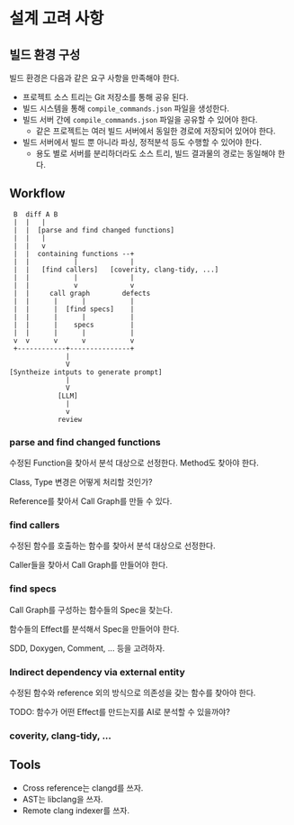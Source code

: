 # 설계 고려 사항

## 빌드 환경 구성

빌드 환경은 다음과 같은 요구 사항을 만족해야 한다.

* 프로젝트 소스 트리는 Git 저장소를 통해 공유 된다.
* 빌드 시스템을 통해 `compile_commands.json` 파일을 생성한다.
* 빌드 서버 간에 `compile_commands.json` 파일을 공유할 수 있어야 한다.
    - 같은 프로젝트는 여러 빌드 서버에서 동일한 경로에 저장되어 있어야 한다. 
* 빌드 서버에서 빌드 뿐 아니라 파싱, 정적분석 등도 수행할 수 있어야 한다.
    - 용도 별로 서버를 분리하더라도 소스 트리, 빌드 결과물의 경로는 동일해야 한다.

## Workflow

```
 B  diff A B
 |  |   |
 |  |  [parse and find changed functions]
 |  |   |
 |  |   v
 |  |  containing functions --+
 |  |           |             |          
 |  |   [find callers]   [coverity, clang-tidy, ...]
 |  |           |             |          
 |  |           v             v          
 |  |     call graph        defects    
 |  |      |      |           |          
 |  |      |  [find specs]    |          
 |  |      |      |           |          
 |  |      |    specs         |          
 |  |      |      |           |          
 v  v      v      v           v          
 +------------+---------------+         
              |
              V
[Syntheize intputs to generate prompt]
              |
              V
            [LLM]
              |
              v
            review
```

### parse and find changed functions

수정된 Function을 찾아서 분석 대상으로 선정한다. Method도 찾아야 한다.

Class, Type 변경은 어떻게 처리할 것인가?

Reference를 찾아서 Call Graph를 만들 수 있다.

### find callers

수정된 함수를 호출하는 함수를 찾아서 분석 대상으로 선정한다.

Caller들을 찾아서 Call Graph를 만들어야 한다.

### find specs

Call Graph를 구성하는 함수들의 Spec을 찾는다.

함수들의 Effect를 분석해서 Spec을 만들어야 한다.

SDD, Doxygen, Comment, ... 등을 고려하자.

### Indirect dependency via external entity

수정된 함수와 reference 외의 방식으로 의존성을 갖는 함수를 찾아야 한다.

TODO: 함수가 어떤 Effect를 만드는지를 AI로 분석할 수 있을까야?

### coverity, clang-tidy, ...

## Tools

* Cross reference는 clangd를 쓰자.
* AST는 libclang을 쓰자.
* Remote clang indexer를 쓰자.

<!--
vim:nospell
-->
